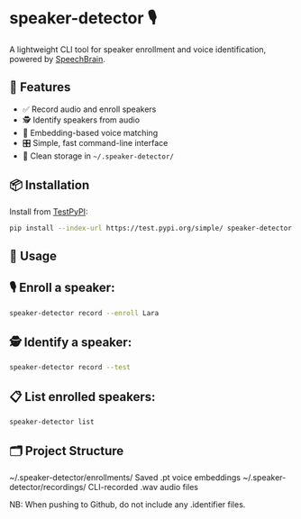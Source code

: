 # speaker-detector 🎙️

A lightweight CLI tool for speaker enrollment and voice identification, powered by [SpeechBrain](https://speechbrain.readthedocs.io/).

## 🔧 Features

- ✅ Record audio and enroll speakers
- 🕵️ Identify speakers from audio
- 🧠 Embedding-based voice matching
- 🎛️ Simple, fast command-line interface
- 📁 Clean storage in `~/.speaker-detector/`

## 📦 Installation

Install from [TestPyPI](https://test.pypi.org/):

```bash
pip install --index-url https://test.pypi.org/simple/ speaker-detector
```

## 🚀 Usage

## 🎙️ Enroll a speaker:

```bash
speaker-detector record --enroll Lara
```

## 🕵️ Identify a speaker:

```bash
speaker-detector record --test
```
## 📋 List enrolled speakers:

```bash
speaker-detector list
```

## 🗂️ Project Structure

~/.speaker-detector/enrollments/	    Saved .pt voice embeddings
~/.speaker-detector/recordings/	        CLI-recorded .wav audio files


NB: When pushing to Github, do not include any .identifier files.